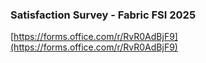 ### Satisfaction Survey - Fabric FSI 2025

[https://forms.office.com/r/RvR0AdBjF9](https://forms.office.com/r/RvR0AdBjF9)
